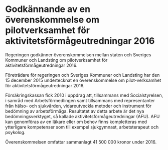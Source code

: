 # Godkännande av en överenskommelse om pilotverksamhet för aktivitetsförmågeutredningar 2016

Regeringen godkänner överenskommelsen mellan staten och Sveriges Kommuner och Landsting om pilotverksamhet för aktivitetsförmågeutredningar 2016.

Företrädare för regeringen och Sveriges Kommuner och Landsting har den 15 december 2015 undertecknat en överenskommelse om pilot-verksamhet för aktivitetsförmågeutredningar 2016.

Försäkringskassan fick 2010 i uppdrag att, tillsammans med Socialstyrelsen, i samråd med Arbetsförmedlingen samt tillsammans med representanter från hälso- och sjukvården, vidareutveckla metoder och instrument för bedömning av arbetsförmåga. Resultatet av detta arbete är det nya bedömningsverktyget, så kallade aktivitetsförmågeutredningar (AFU). AFU kan genomföras av en läkare eller om behov finns kompletteras med ytterligare kompetenser som till exempel sjukgymnast, arbetsterapeut och psykolog.

Överenskommelsen omfattar sammanlagt 41 500 000 kronor under 2016.
